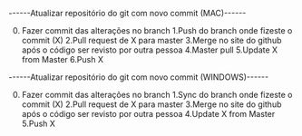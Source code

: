 

------Atualizar repositório do git com novo commit (MAC)------

0. Fazer commit das alterações no branch 
1.Push do branch onde fizeste o commit (X)
2.Pull request de X para master
3.Merge no site do github após o código ser revisto por outra pessoa
4.Master pull
5.Update X from Master
6.Push X




------Atualizar repositório do git com novo commit (WINDOWS)------

0. Fazer commit das alterações no branch 
1.Sync do branch onde fizeste o commit (X)
2.Pull request de X para master
3.Merge no site do github após o código ser revisto por outra pessoa
4.Update X from Master
5.Push X


